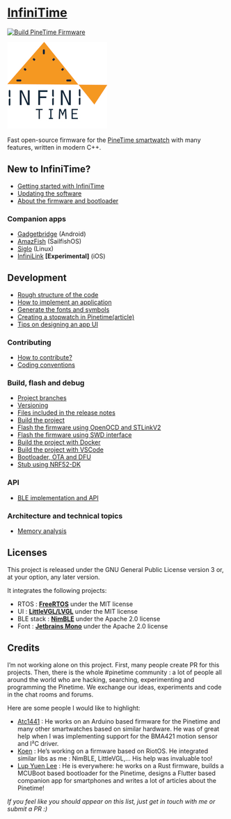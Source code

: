# [InfiniTime](https://github.com/InfiniTimeOrg/InfiniTime)

[![Build PineTime Firmware](https://github.com/InfiniTimeOrg/InfiniTime/workflows/Build%20PineTime%20Firmware/badge.svg?branch=master)](https://github.com/InfiniTimeOrg/InfiniTime/actions)

![InfiniTime logo](images/infinitime-logo-small.jpg "InfiniTime Logo")

Fast open-source firmware for the [PineTime smartwatch](https://www.pine64.org/pinetime/) with many features, written in modern C++.

## New to InfiniTime?

 - [Getting started with InfiniTime](doc/gettingStarted/gettingStarted-1.0.md)
 - [Updating the software](doc/gettingStarted/updating-software.md)
 - [About the firmware and bootloader](doc/gettingStarted/about-software.md)
### Companion apps
 - [Gadgetbridge](https://gadgetbridge.org/) (Android)
 - [AmazFish](https://openrepos.net/content/piggz/amazfish/) (SailfishOS)
 - [Siglo](https://github.com/alexr4535/siglo) (Linux)
 - [InfiniLink](https://github.com/xan-m/InfiniLink) **[Experimental]** (iOS)

## Development

 - [Rough structure of the code](doc/code/Intro.md)
 - [How to implement an application](doc/code/Apps.md)
 - [Generate the fonts and symbols](src/displayapp/fonts/README.md)
 - [Creating a stopwatch in Pinetime(article)](https://pankajraghav.com/2021/04/03/PINETIME-STOPCLOCK.html)
 - [Tips on designing an app UI](doc/ui_guidelines.md)

### Contributing
 - [How to contribute?](/doc/contribute.md)
 - [Coding conventions](/doc/coding-convention.md)

### Build, flash and debug

 - [Project branches](doc/branches.md)
 - [Versioning](doc/versioning.md)
 - [Files included in the release notes](doc/filesInReleaseNotes.md)
 - [Build the project](doc/buildAndProgram.md)
 - [Flash the firmware using OpenOCD and STLinkV2](doc/openOCD.md)
 - [Flash the firmware using SWD interface](doc/SWD.md)
 - [Build the project with Docker](doc/buildWithDocker.md)
 - [Build the project with VSCode](doc/buildWithVScode.md)
 - [Bootloader, OTA and DFU](./bootloader/README.md)
 - [Stub using NRF52-DK](./doc/PinetimeStubWithNrf52DK.md)

### API

 - [BLE implementation and API](./doc/ble.md)

### Architecture and technical topics

 - [Memory analysis](./doc/MemoryAnalysis.md)

## Licenses

This project is released under the GNU General Public License version 3 or, at your option, any later version.

It integrates the following projects:
 - RTOS : **[FreeRTOS](https://freertos.org)** under the MIT license
 - UI : **[LittleVGL/LVGL](https://lvgl.io/)** under the MIT license
 - BLE stack : **[NimBLE](https://github.com/apache/mynewt-nimble)** under the Apache 2.0 license
 - Font : **[Jetbrains Mono](https://www.jetbrains.com/fr-fr/lp/mono/)** under the Apache 2.0 license

## Credits

I’m not working alone on this project. First, many people create PR for this projects. Then, there is the whole #pinetime community : a lot of people all around the world who are hacking, searching, experimenting and programming the Pinetime. We exchange our ideas, experiments and code in the chat rooms and forums.

Here are some people I would like to highlight:

 - [Atc1441](https://github.com/atc1441/) : He works on an Arduino based firmware for the Pinetime and many other smartwatches based on similar hardware. He was of great help when I was implementing support for the BMA421 motion sensor and I²C driver.
 - [Koen](https://github.com/bosmoment) : He’s working on a firmware based on RiotOS. He integrated similar libs as me : NimBLE, LittleVGL,… His help was invaluable too!
 - [Lup Yuen Lee](https://github.com/lupyuen) : He is everywhere: he works on a Rust firmware, builds a MCUBoot based bootloader for the Pinetime, designs a Flutter based companion app for smartphones and writes a lot of articles about the Pinetime!

*If you feel like you should appear on this list, just get in touch with me or submit a PR :)*
